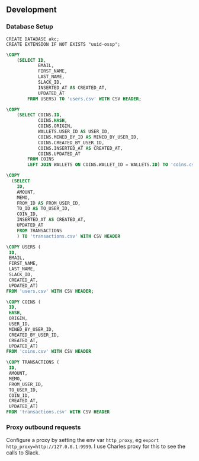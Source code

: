 

## Development

### Database Setup

``` psql
CREATE DATABASE akc;
CREATE EXTENSION IF NOT EXISTS "uuid-ossp";
```

``` SQL
\COPY
	(SELECT ID,
			EMAIL,
			FIRST_NAME,
			LAST_NAME,
			SLACK_ID,
			INSERTED_AT AS CREATED_AT,
			UPDATED_AT
		FROM USERS) TO 'users.csv' WITH CSV HEADER;

\COPY
	(SELECT COINS.ID,
			COINS.HASH,
			COINS.ORIGIN,
			WALLETS.USER_ID AS USER_ID,
			COINS.MINED_BY_ID AS MINED_BY_USER_ID,
			COINS.CREATED_BY_USER_ID,
			COINS.INSERTED_AT AS CREATED_AT,
			COINS.UPDATED_AT
		FROM COINS
		LEFT JOIN WALLETS ON COINS.WALLET_ID = WALLETS.ID) TO 'coins.csv' WITH CSV HEADER

\COPY
  (SELECT 
    ID,
    AMOUNT,
    MEMO,
    FROM_ID AS FROM_USER_ID,
    TO_ID AS TO_USER_ID,
    COIN_ID,
    INSERTED_AT AS CREATED_AT,
    UPDATED_AT
    FROM TRANSACTIONS
    ) TO 'transactions.csv' WITH CSV HEADER
 ```

 ``` SQL
\COPY USERS (
  ID,
  EMAIL,
  FIRST_NAME,
  LAST_NAME,
  SLACK_ID,
  CREATED_AT,
  UPDATED_AT)
FROM 'users.csv' WITH CSV HEADER;

\COPY COINS (
  ID,
  HASH,
  ORIGIN,
  USER_ID,
  MINED_BY_USER_ID,
  CREATED_BY_USER_ID,
  CREATED_AT,
  UPDATED_AT)
FROM 'coins.csv' WITH CSV HEADER

\COPY TRANSACTIONS (
  ID,
  AMOUNT,
  MEMO,
  FROM_USER_ID,
  TO_USER_ID,
  COIN_ID,
  CREATED_AT,
  UPDATED_AT)
FROM 'transactions.csv' WITH CSV HEADER
```

### Proxy outbound requests

Configure a proxy by setting the env var `http_proxy`, eg `export http_proxy=http://127.0.0.1:9999`. I use Charles proxy for this to see the calls to Slack.
